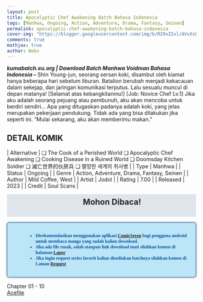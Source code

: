 ```yaml
---
layout: post
title: Apocalyptic Chef Awakening Batch Bahasa Indonesia 
tags: [Manhwa, Ongoing, Action, Adventure, Drama, Fantasy, Seinen]
permalink: apocalyptic-chef-awakening-batch-bahasa-indonesia
cover-img: "https://blogger.googleusercontent.com/img/b/R29vZ2xl/AVvXsEjOaL71-5AXe6SRK-1mxLGQSAT6u7CiS9Pd1qRdaN50QcW9jXDXW0pvZMT363z0QksiF75MBCLwWwLQTTzLHBL3Lav0U08uTkGe4yDHq_avgVoeTubZXtYIDRt2MR201j44A5cVYgjM9D2v4jElZFMJkSkMIbnq99ia7YsEqysI7w2nKbQDVzgEEIB67T-V/s608/Apocalyptic-Chef-Awakening-VOLUME-001-HEADER.jpg"
comments: true
mathjax: true
author: Neko
---
```




**<em>kumabatch.eu.org | Download Batch Manhwa Voidman Bahasa Indonesia –</em>** Shin Young-jun, seorang sersan koki, disambut oleh kiamat hanya beberapa hari sebelum liburan. Batalion berubah menjadi kekacauan dalam sekejap, dan jaringan komunikasi terputus. Lalu sesuatu muncul di depan matanya! [Selamat atas kebangkitanmu!] [Job: Novice Chef Lv.1] Jika aku adalah seorang pejuang atau pembunuh, aku akan mencoba untuk berdiri sendiri… Apa yang ditugaskan padanya adalah koki, yang jelas merupakan pekerjaan pendukung. Tidak ada yang bisa dilakukan jika seperti ini. “Mulai sekarang, aku akan memberimu makan.”

## DETAIL KOMIK

| Alternative | ❑ The Cook of a Perished World  ❑ Apocalyptic Chef Awakening  ❑ Cooking Disease in a Ruined World  ❑ Doomsday Kitchen Soldier  ❑ 滅亡世界的伙房兵  ❑ 멸망한 세계의 취사병 |
| Type | Manhwa |
| Status | Ongoing |
| Genre | Action, Adventure, Drama, Fantasy, Seinen |
| Author | Mild Coffee, West |
| Artist | Jodol |
| Rating | 7.00 |
| Released | 2023 |
| Credit  | Soul Scans |

<h2 style="background-attachment: initial; background-clip: initial; background-color: #e0e5eb; background-origin: initial; background-position: 12px 1px; background-repeat: no-repeat; background-size: initial; color: #222222; line-height: 22px; margin: 5px 0px; min-height: 38px; padding: 10px 12px 12px 68px; text-align: center;"> 
Mohon Dibaca!</h2>

<div style="-moz-border-radius: 15px; -moz-box-shadow: 0 0 5px #888; -webkit-border-radius: 15px; -webkit-box-shadow: 0 0 5px #888; background-attachment: initial; background-clip: initial; background-color: #bde5f8; background-origin: initial; background-position: 10px 50%; background-repeat: no-repeat; background-size: initial; background: #bde5f8 url(&quot;https://sites.google.com/site/problogiz/my-icon/info.png&quot;) no-repeat 10px center; border-radius: 5px; border: 1px solid; box-shadow: rgb(136, 136, 136) 0px 0px 5px; color: #00529b; font: bold 12px verdana; margin: 15px 0px; padding: 15px 20px 15px 55px; "> 
<ul>
  <li>Direkomendasikan menggunakan aplikasi <a href="https://play.google.com/store/apps/details?id=com.viewer.comicscreen">ComicSreen</a> bagi pengguna android untuk membaca manga yang sudah kalian download.</li>
  <li>Jika ada file rusak, salah ataupun link download mati silahkan komen di halaman <a href="https://kumabatch.github.io/lapor/">Lapor</a></li>
  <li>Jika ingin request series favorit kalian disediakan batchnya silahkan komen di Laman <a href="https://kumabatch.github.io/request/">Request</a></li>
</ul>
</div>

Chapter 01 - 10<br>
<a href="http://ouo.io/qs/OzRuKBTK?s=https://acefile.co/f/106539968/kumabatch-apocalyptic-chef-awakening-chapter-01-10-pdf">Acefile</a></li>
